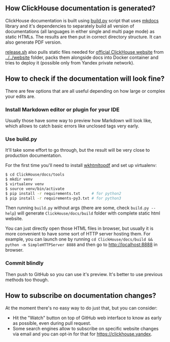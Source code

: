 ## How ClickHouse documentation is generated?

ClickHouse documentation is built using [build.py](build.py) script that uses [mkdocs](https://www.mkdocs.org) library and it's dependencies to separately build all version of documentations (all languages in either single and multi page mode) as static HTMLs. The results are then put in correct directory structure. It can also generate PDF version.

[release.sh](release.sh) also pulls static files needed for [official ClickHouse website](https://clickhouse.yandex) from [../../website](../../website) folder, packs them alongside docs into Docker container and tries to deploy it (possible only from Yandex private network).

## How to check if the documentation will look fine?

There are few options that are all useful depending on how large or complex your edits are.

### Install Markdown editor or plugin for your IDE

Usually those have some way to preview how Markdown will look like, which allows to catch basic errors like unclosed tags very early.

### Use build.py

It'll take some effort to go through, but the result will be very close to production documentation.

For the first time you'll need to install [wkhtmltopdf](https://wkhtmltopdf.org/) and set up virtualenv:

``` bash
$ cd ClickHouse/docs/tools
$ mkdir venv
$ virtualenv venv
$ source venv/bin/activate
$ pip install -r requirements.txt     # for python2
$ pip install -r requirements-py3.txt # for python3
```

Then running `build.py` without args (there are some, check `build.py --help`) will generate `ClickHouse/docs/build` folder with complete static html website.

You can just directly open those HTML files in browser, but usually it is more convenient to have some sort of HTTP server hosting them. For example, you can launch one by running `cd ClickHouse/docs/build && python -m SimpleHTTPServer 8888` and then go to <http://localhost:8888> in browser.


### Commit blindly

Then push to GitHub so you can use it's preview. It's better to use previous methods too though.

## How to subscribe on documentation changes?

At the moment there's no easy way to do just that, but you can consider:

* Hit the "Watch" button on top of GitHub web interface to know as early as possible, even during pull request.
* Some search engines allow to subscribe on specific website changes via email and you can opt-in for that for <https://clickhouse.yandex>.


